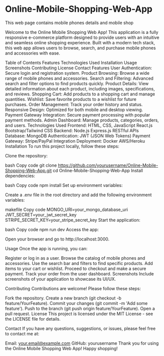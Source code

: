 # Online-Mobile-Shopping-Web-App
This web page contains mobile phones details and mobile shop 

Welcome to the Online Mobile Shopping Web App! This application is a fully responsive e-commerce platform designed to provide users with an intuitive and seamless online shopping experience. Built with a modern tech stack, this web app allows users to browse, search, and purchase mobile phones and accessories with ease.

Table of Contents
Features
Technologies Used
Installation
Usage
Screenshots
Contributing
License
Contact
Features
User Authentication: Secure login and registration system.
Product Browsing: Browse a wide range of mobile phones and accessories.
Search and Filtering: Advanced search and filter options to find products quickly.
Product Details: View detailed information about each product, including images, specifications, and reviews.
Shopping Cart: Add products to a shopping cart and manage quantities.
Wishlist: Save favorite products to a wishlist for future purchases.
Order Management: Track your order history and status.
Responsive Design: Optimized for both mobile and desktop viewing.
Payment Gateway Integration: Secure payment processing with popular payment methods.
Admin Dashboard: Manage products, categories, orders, and users.
Technologies Used
Frontend:
HTML, CSS, JavaScript
React.js
Bootstrap/Tailwind CSS
Backend:
Node.js
Express.js
RESTful APIs
Database:
MongoDB
Authentication:
JWT (JSON Web Tokens)
Payment Gateway:
Stripe/PayPal Integration
Deployment:
Docker
AWS/Heroku
Installation
To run this project locally, follow these steps:

Clone the repository:

bash
Copy code
git clone https://github.com/yourusername/Online-Mobile-Shopping-Web-App.git
cd Online-Mobile-Shopping-Web-App
Install dependencies:

bash
Copy code
npm install
Set up environment variables:

Create a .env file in the root directory and add the following environment variables:

makefile
Copy code
MONGO_URI=your_mongo_database_uri
JWT_SECRET=your_jwt_secret_key
STRIPE_SECRET_KEY=your_stripe_secret_key
Start the application:

bash
Copy code
npm run dev
Access the app:

Open your browser and go to http://localhost:3000.

Usage
Once the app is running, you can:

Register or log in as a user.
Browse the catalog of mobile phones and accessories.
Use the search bar and filters to find specific products.
Add items to your cart or wishlist.
Proceed to checkout and make a secure payment.
Track your order from the user dashboard.
Screenshots
Include screenshots of your application to showcase its UI/UX.




Contributing
Contributions are welcome! Please follow these steps:

Fork the repository.
Create a new branch (git checkout -b feature/YourFeature).
Commit your changes (git commit -m 'Add some feature').
Push to the branch (git push origin feature/YourFeature).
Open a pull request.
License
This project is licensed under the MIT License - see the LICENSE file for details.

Contact
If you have any questions, suggestions, or issues, please feel free to contact me at:

Email: your.email@example.com
GitHub: yourusername
Thank you for using the Online Mobile Shopping Web App! Happy shopping!
